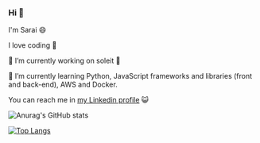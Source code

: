 ### Hi 👋

<!--
**sara-tustra/sara-tustra** is a ✨ _special_ ✨ repository because its `README.md` (this file) appears on your GitHub profile.
 

Here are some ideas to get you started:

- 🔭 I’m currently working on ...
- 🌱 I’m currently learning ...
- 👯 I’m looking to collaborate on ...
- 🤔 I’m looking for help with ...
- 💬 Ask me about ...
- 📫 How to reach me: ...
- 😄 Pronouns: ...
- ⚡ Fun fact: ...
-->

I'm Sarai :smile:

I love coding :blue_heart:

🔭 I’m currently working on soleit :muscle:

🌱 I’m currently learning Python, JavaScript frameworks and libraries (front and back-end), AWS and Docker.

You can reach me in 
[my Linkedin profile](https://www.linkedin.com/in/sarai-virginia-santiago-monsalve) :smiley_cat:



![Anurag's GitHub stats](https://github-readme-stats.vercel.app/api?username=sara-tustra&show_icons=true&theme=synthwave)


[![Top Langs](https://github-readme-stats.vercel.app/api/top-langs/?username=sara-tustra&layout=compact&langs_count=3&hide=scss,html&theme=dracula)](https://github.com/anuraghazra/github-readme-stats)












